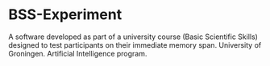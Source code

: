 # BSS-Experiment

A software developed as part of a university course (Basic Scientific Skills) designed to test participants on their immediate memory span.
University of Groningen. Artificial Intelligence program.
